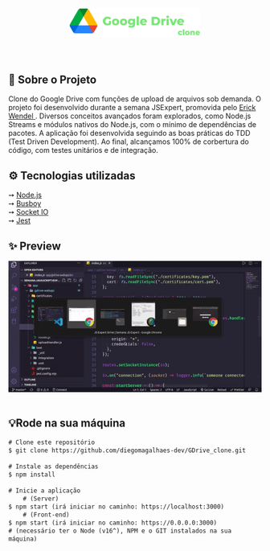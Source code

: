 <h1 align="center">
    <img  style="max-width:260px" alt="Google Drive Clone" src="./resources/logoGDrive.png" />
    <br>
 
</h1>

</div><br>
<h2 id="sobre">🔎 Sobre o Projeto</h2>
Clone do Google Drive com funções de upload de arquivos sob demanda. O projeto foi desenvolvido durante a semana JSExpert, promovida pelo <a href="https://www.linkedin.com/in/erickwendel/">Erick Wendel </a>. Diversos conceitos avançados foram explorados, como Node.js Streams e módulos nativos do Node.js, com o mínimo de dependências de pacotes. A aplicação foi desenvolvida seguindo as boas práticas do TDD (Test Driven Development). Ao final, alcançamos 100% de corbertura do código, com testes unitários e de integração.<br>
<h2 id="tecnologias">⚙️ Tecnologias utilizadas</h2>
➙ <a href="https://nodejs.org/en/">Node.js</a> <br>
➙ <a href="https://github.com/mscdex/busboy#readme">Busboy</a><br>
➙ <a href="https://socket.io/">Socket IO </a> <br>
➙ <a href="https://jestjs.io/pt-BR/">Jest</a> <br>

<h2 id="layout">✨ Preview</h2>
<div align="center">
<img src="./resources/previewGDrive.gif">
</div>
<br>

<h2>💡Rode na sua máquina</h2>

```
# Clone este repositório
$ git clone https://github.com/diegomagalhaes-dev/GDrive_clone.git

# Instale as dependências
$ npm install

# Inicie a aplicação 
    # (Server)
$ npm start (irá iniciar no caminho: https://localhost:3000)
    # (Front-end)
$ npm start (irá iniciar no caminho: https://0.0.0.0:3000)
# (necessário ter o Node (v16^), NPM e o GIT instalados na sua máquina)
```
